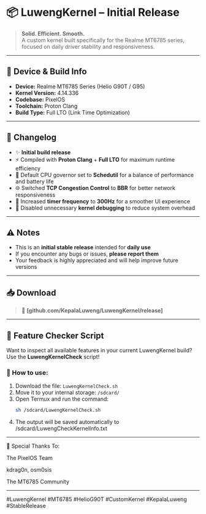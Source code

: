 # 📦 LuwengKernel – Initial Release

> **Solid. Efficient. Smooth.**  
> A custom kernel built specifically for the Realme MT6785 series, focused on daily driver stability and responsiveness.

---

## 📱 Device & Build Info
- **Device:** Realme MT6785 Series (Helio G90T / G95)
- **Kernel Version:** 4.14.336
- **Codebase:** PixelOS
- **Toolchain:** Proton Clang
- **Build Type:** Full LTO (Link Time Optimization)

---

## 📝 Changelog
- ✨ **Initial build release**
- ⚡ Compiled with **Proton Clang** + **Full LTO** for maximum runtime efficiency
- 🚀 Default CPU governor set to **Schedutil** for a balance of performance and battery life
- 🌐 Switched **TCP Congestion Control** to **BBR** for better network responsiveness
- 💨 Increased **timer frequency** to **300Hz** for a smoother UI experience
- 🧹 Disabled unnecessary **kernel debugging** to reduce system overhead

---

## ⚠️ Notes
- This is an **initial stable release** intended for **daily use**
- If you encounter any bugs or issues, **please report them**
- Your feedback is highly appreciated and will help improve future versions

---

## 📥 Download
> 🔗 **[github.com/KepalaLuweng/LuwengKernel/release]**

---

## 🔧 Feature Checker Script

Want to inspect all available features in your current LuwengKernel build?  
Use the **LuwengKernelCheck** script!

### 📖 How to use:
1. Download the file: `LuwengKernelCheck.sh`
2. Move it to your internal storage: `/sdcard/`
3. Open Termux and run the command:
   ```bash
   sh /sdcard/LuwengKernelCheck.sh

4. The output will be saved automatically to /sdcard/LuwengCheckKernelInfo.txt




---

🙏 Special Thanks To:

The PixelOS Team

kdrag0n, osm0sis

The MT6785 Community



---

#LuwengKernel #MT6785 #HelioG90T #CustomKernel #KepalaLuweng #StableRelease
